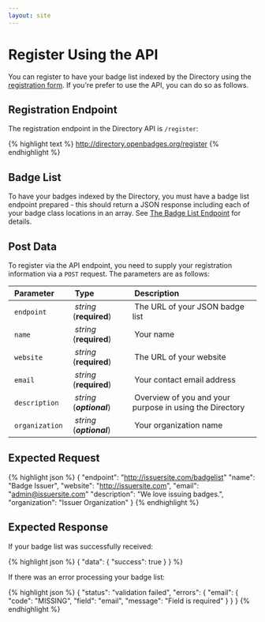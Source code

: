 ```yaml
---
layout: site
---
```


# Register Using the API

You can register to have your badge list indexed by the Directory using the [registration form](index#addbadges). If you're prefer to use the API, you can do so as follows.

## Registration Endpoint

The registration endpoint in the Directory API is `/register`:

{% highlight text %}
http://directory.openbadges.org/register
{% endhighlight %}

## Badge List

To have your badges indexed by the Directory, you must have a badge list endpoint prepared - this should return a JSON response including each of your badge class locations in an array. See [The Badge List Endpoint](badgelist-endpoint) for details.

## Post Data

To register via the API endpoint, you need to supply your registration information via a `POST` request. The parameters are as follows:

| &nbsp;__Parameter__&nbsp; | &nbsp;__Type__&nbsp; | &nbsp;__Description__&nbsp; |
| :------------ | :------- | :-------------- |
| &nbsp;`endpoint`&nbsp; | &nbsp;_string_ (__required__)&nbsp; | &nbsp;The URL of your JSON badge list&nbsp; |
| &nbsp;`name`&nbsp; | &nbsp;_string_ (__required__)&nbsp; | &nbsp;Your name&nbsp; |
| &nbsp;`website`&nbsp; | &nbsp;_string_ (__required__)&nbsp; | &nbsp;The URL of your website&nbsp; |
| &nbsp;`email`&nbsp; | &nbsp;_string_ (__required__)&nbsp; | &nbsp;Your contact email address&nbsp; |
| &nbsp;`description`&nbsp; | &nbsp;_string_ (___optional___)&nbsp; | &nbsp;Overview of you and your purpose in using the Directory&nbsp; |
| &nbsp;`organization`&nbsp; | &nbsp;_string_ (___optional___)&nbsp; | &nbsp;Your organization name&nbsp; |

## Expected Request

{% highlight json %}
{
  "endpoint": "http://issuersite.com/badgelist"
  "name": "Badge Issuer",
  "website": "http://issuersite.com",
  "email": "admin@issuersite.com"
  "description": "We love issuing badges.",
  "organization": "Issuer Organization"
}
{% endhighlight %}

## Expected Response

If your badge list was successfully received:

{% highlight json %}
{
  "data": { "success": true }
}
%}

If there was an error processing your badge list:

{% highlight json %}
{
  "status": "validation failed",
  "errors": {
    "email": {
      "code": "MISSING",
      "field": "email",
      "message": "Field is required"
    }
  }
}
{% endhighlight %}
